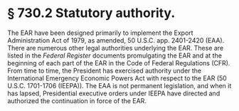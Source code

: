 # § 730.2   Statutory authority.

The EAR have been designed primarily to implement the Export Administration Act of 1979, as amended, 50 U.S.C. app. 2401-2420 (EAA). There are numerous other legal authorities underlying the EAR. These are listed in the _Federal Register_ documents promulgating the EAR and at the beginning of each part of the EAR in the Code of Federal Regulations (CFR). From time to time, the President has exercised authority under the International Emergency Economic Powers Act with respect to the EAR (50 U.S.C. 1701-1706 (IEEPA)). The EAA is not permanent legislation, and when it has lapsed, Presidential executive orders under IEEPA have directed and authorized the continuation in force of the EAR.




